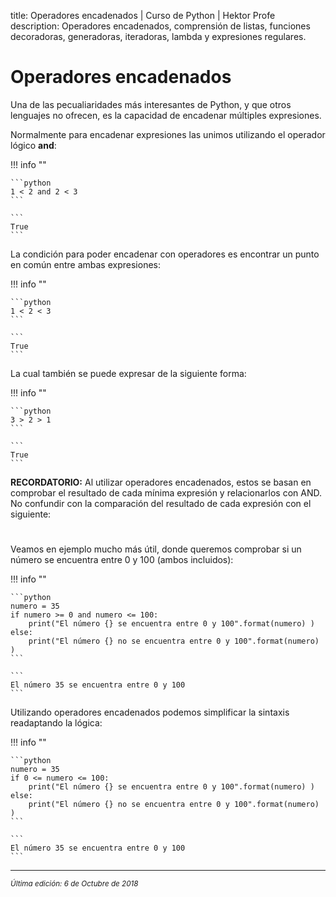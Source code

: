 title: Operadores encadenados | Curso de Python | Hektor Profe
description: Operadores encadenados, comprensión de listas, funciones decoradoras, generadoras, iteradoras, lambda y expresiones regulares.

# Operadores encadenados

Una de las pecualiaridades más interesantes de Python, y que otros lenguajes no ofrecen, es la capacidad de encadenar múltiples expresiones.

Normalmente para encadenar expresiones las unimos utilizando el operador lógico **and**:

!!! info "" 
    
    ```python
    1 < 2 and 2 < 3 
    ```

    ```
    True
    ```

La condición para poder encadenar con operadores es encontrar un punto en común entre ambas expresiones:

!!! info "" 
    
    ```python
    1 < 2 < 3
    ```

    ```
    True
    ```

La cual también se puede expresar de la siguiente forma:

!!! info "" 
    
    ```python
    3 > 2 > 1
    ```

    ```
    True
    ```

**RECORDATORIO:** Al utilizar operadores encadenados, estos se basan en comprobar el resultado de cada mínima expresión y  relacionarlos con AND. No confundir con la comparación del resultado de cada expresión con el siguiente:

<div style="text-align:center;margin-top:25px"><img class="lazy" data-src="{{cdn}}/images/figura_1.png"/></div>

Veamos en ejemplo mucho más útil, donde queremos comprobar si un número se encuentra entre 0 y 100 (ambos incluidos):

!!! info "" 
    
    ```python
    numero = 35
    if numero >= 0 and numero <= 100:
        print("El número {} se encuentra entre 0 y 100".format(numero) )
    else:
        print("El número {} no se encuentra entre 0 y 100".format(numero) )
    ```

    ```
    El número 35 se encuentra entre 0 y 100
    ```

Utilizando operadores encadenados podemos simplificar la sintaxis readaptando la lógica:

!!! info "" 
    
    ```python
    numero = 35
    if 0 <= numero <= 100:
        print("El número {} se encuentra entre 0 y 100".format(numero) )
    else:
        print("El número {} no se encuentra entre 0 y 100".format(numero) )
    ```

    ```
    El número 35 se encuentra entre 0 y 100
    ```

___
<small class="edited"><i>Última edición: 6 de Octubre de 2018</i></small>